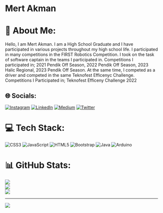 # Mert Akman
# 💫 About Me:
Hello, I am Mert Akman. I am a High School Graduate and I have participated in various projects throughout my high school life. I participated in many competitions in the FIRST Robotics Competition.
I took on the task of software captain in the teams I participated in.
Competitions I participated in;
2021 Pendik Off Season, 2022 Pendik Off Season,
2023 Halic Regional, 2023 Pendik Off Season.
At the same time, I competed as a driver and competed in the same Teknofest Efficenyc Challenge.
Competitions I Participated in;
Teknofest Efficeny Challenge 2022


## 🌐 Socials:
[![Instagram](https://img.shields.io/badge/Instagram-%23E4405F.svg?logo=Instagram&logoColor=white)](https://instagram.com/https://www.instagram.com/merrtakman/) [![LinkedIn](https://img.shields.io/badge/LinkedIn-%230077B5.svg?logo=linkedin&logoColor=white)](https://linkedin.com/in/https://www.linkedin.com/in/mert-akman-77598b256/) [![Medium](https://img.shields.io/badge/Medium-12100E?logo=medium&logoColor=white)](https://medium.com/@https://medium.com/@mertakmann) [![Twitter](https://img.shields.io/badge/Twitter-%231DA1F2.svg?logo=Twitter&logoColor=white)](https://twitter.com/https://twitter.com/merrtakmann) 

# 💻 Tech Stack:
![CSS3](https://img.shields.io/badge/css3-%231572B6.svg?style=for-the-badge&logo=css3&logoColor=white) ![JavaScript](https://img.shields.io/badge/javascript-%23323330.svg?style=for-the-badge&logo=javascript&logoColor=%23F7DF1E) ![HTML5](https://img.shields.io/badge/html5-%23E34F26.svg?style=for-the-badge&logo=html5&logoColor=white) ![Bootstrap](https://img.shields.io/badge/bootstrap-%23563D7C.svg?style=for-the-badge&logo=bootstrap&logoColor=white) ![Java](https://img.shields.io/badge/java-%23ED8B00.svg?style=for-the-badge&logo=java&logoColor=white) ![Arduino](https://img.shields.io/badge/-Arduino-00979D?style=for-the-badge&logo=Arduino&logoColor=white)
# 📊 GitHub Stats:
![](https://github-readme-stats.vercel.app/api?username=Mertakman67&theme=dark&hide_border=false&include_all_commits=false&count_private=false)<br/>
![](https://github-readme-streak-stats.herokuapp.com/?user=Mertakman67&theme=dark&hide_border=false)<br/>
![](https://github-readme-stats.vercel.app/api/top-langs/?username=Mertakman67&theme=dark&hide_border=false&include_all_commits=false&count_private=false&layout=compact)

---
[![](https://visitcount.itsvg.in/api?id=Mertakman67&icon=0&color=0)](https://visitcount.itsvg.in)

<!-- Proudly created with GPRM ( https://gprm.itsvg.in ) -->
